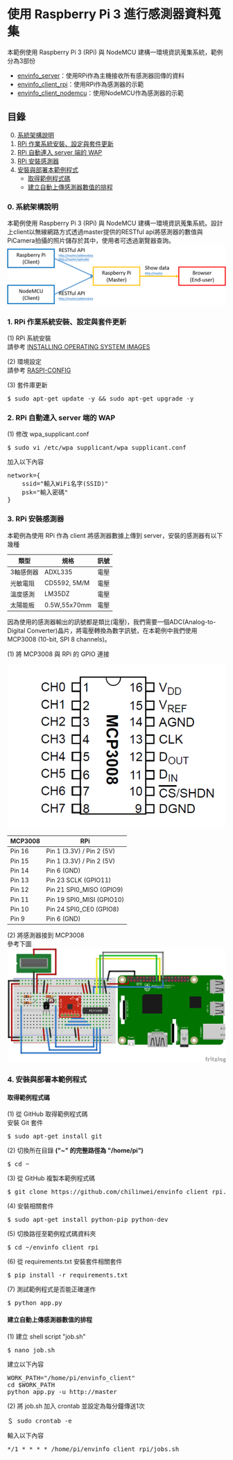# **使用 Raspberry Pi 3 進行感測器資料蒐集**

本範例使用 Raspberry Pi 3 (RPi) 與 NodeMCU 建構一環境資訊蒐集系統，範例分為3部份
- [envinfo_server](https://github.com/chilinwei/envinfo_server)：使用RPi作為主機接收所有感測器回傳的資料
- [envinfo_client_rpi](https://github.com/chilinwei/envinfo_client_rpi)：使用RPi作為感測器的示範
- [envinfo_client_nodemcu](https://github.com/chilinwei/envinfo_client_nodemcu)：使用NodeMCU作為感測器的示範

## **目錄**
0. [系統架構說明](#0-系統架構說明)
1. [RPi 作業系統安裝、設定與套件更新](#1-rpi-作業系統安裝設定與套件更新)
2. [RPi 自動連入 server 端的 WAP](#2-rpi-自動連入-server-端的-wap)
3. [RPi 安裝感測器](#3-rpi-安裝感測器)
4. [安裝與部署本範例程式](#4-安裝與部署本範例程式)
    - [取得範例程式碼](#取得範例程式碼)
    - [建立自動上傳感測器數值的排程](#建立自動上傳感測器數值的排程)

### **0. 系統架構說明**
本範例使用 Raspberry Pi 3 (RPi) 與 NodeMCU 建構一環境資訊蒐集系統。設計上client以無線網路方式透過master提供的RESTful api將感測器的數值與PiCamera拍攝的照片儲存於其中，使用者可透過瀏覽器查詢。
![](/pic/pic1.png)

### **1. RPi 作業系統安裝、設定與套件更新**
(1) RPi 系統安裝    
請參考 [INSTALLING OPERATING SYSTEM IMAGES](https://www.raspberrypi.org/documentation/installation/installing-images/)

(2) 環境設定   
請參考 [RASPI-CONFIG](https://www.raspberrypi.org/documentation/configuration/raspi-config.md)

(3) 套件庫更新
<pre>
$ sudo apt-get update -y && sudo apt-get upgrade -y
</pre>

### **2. RPi 自動連入 server 端的 WAP**
(1) 修改 wpa_supplicant.conf
<pre>
$ sudo vi /etc/wpa_supplicant/wpa_supplicant.conf
</pre>
加入以下內容
<pre>
network={
    ssid="輸入WiFi名字(SSID)"
    psk="輸入密碼"
}
</pre>

### **3. RPi 安裝感測器**
本範例為使用 RPi 作為 client 將感測器數據上傳到 server，安裝的感測器有以下幾種

類型 | 規格 | 訊號
--- | --- | ---
3軸感側器 | ADXL335 | 電壓
光敏電阻 | CD5592, 5M/M | 電壓
溫度感測 | LM35DZ | 電壓
太陽能板 | 0.5W,55x70mm | 電壓

因為使用的感測器輸出的訊號都是類比(電壓)，我們需要一個ADC(Analog-to-Digital Converter)晶片，將電壓轉換為數字訊號，在本範例中我們使用 MCP3008 (10-bit, SPI 8 channels)。

(1) 將 MCP3008 與 RPi 的 GPIO 連接

![](/pic/sensors_raspberry_pi_mcp3008pin.gif)

MCP3008 | RPi
--- | ---
Pin 16 | Pin 1 (3.3V) / Pin 2 (5V)
Pin 15 | Pin 1 (3.3V) / Pin 2 (5V)
Pin 14 | Pin 6 (GND)
Pin 13 | Pin 23 SCLK (GPIO11)
Pin 12 | Pin 21 SPI0_MISO (GPIO9)
Pin 11 | Pin 19 SPI0_MISI (GPIO10)
Pin 10 | Pin 24 SPI0_CE0 (GPIO8)
Pin 9 | Pin 6 (GND)

(2) 將感測器接到 MCP3008  
參考下圖
![](/pic/pic2.png)

### **4. 安裝與部署本範例程式**

#### 取得範例程式碼
(1) 從 GitHub 取得範例程式碼    
安裝 Git 套件
<pre>
$ sudo apt-get install git
</pre>
(2) 切換所在目錄 **("~" 的完整路徑為 "/home/pi")**
<pre>
$ cd ~
</pre>
(3) 從 GitHub 複製本範例程式碼
<pre>
$ git clone https://github.com/chilinwei/envinfo_client_rpi.git
</pre>
(4) 安裝相關套件
<pre>
$ sudo apt-get install python-pip python-dev
</pre>
(5) 切換路徑至範例程式碼資料夾
<pre>
$ cd ~/envinfo_client_rpi
</pre>
(6) 從 requirements.txt 安裝套件相關套件
<pre>
$ pip install -r requirements.txt
</pre>
(7) 測試範例程式是否能正確運作
<pre>
$ python app.py
</pre>

#### 建立自動上傳感測器數值的排程
(1) 建立 shell script "job.sh"
<pre>
$ nano job.sh
</pre>
建立以下內容
<pre>
WORK_PATH="/home/pi/envinfo_client"
cd $WORK_PATH
python app.py -u http://master
</pre>
(2) 將 job.sh 加入 crontab 並設定為每分鐘傳送1次
<pre>
＄ sudo crontab -e
</pre>
輸入以下內容
<pre>
*/1 * * * * /home/pi/envinfo_client_rpi/jobs.sh
</pre>